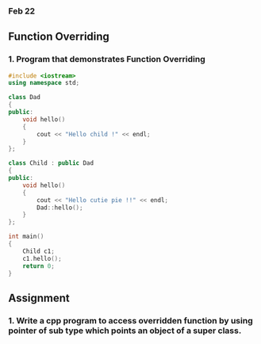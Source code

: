 ### Feb 22

## Function Overriding


### 1. Program that demonstrates Function Overriding
```cpp
#include <iostream>
using namespace std;

class Dad
{
public:
    void hello()
    {
        cout << "Hello child !" << endl;
    }
};

class Child : public Dad
{
public:
    void hello()
    {
        cout << "Hello cutie pie !!" << endl;
        Dad::hello();
    }
};

int main()
{
    Child c1;
    c1.hello();
    return 0;
}
```

## Assignment

### 1. Write a cpp program to access overridden function by using pointer of sub type which points an object of a super class.

```cpp

```






